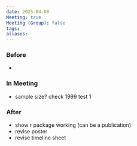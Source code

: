 ```yaml
---
date: 2025-04-08
Meeting: true
Meeting (Group): false
tags: 
aliases:
---
```


### Before
- 

### In Meeting
- sample size? check 1999 test 1

### After
- show r package working (can be a publication)
- revise poster
- revise timeline sheet